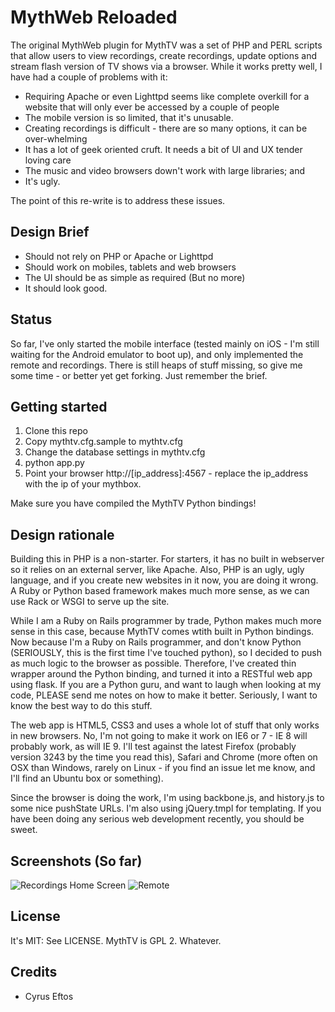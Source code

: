 # MythWeb Reloaded

The original MythWeb plugin for MythTV was a set of PHP and PERL scripts that allow users to view recordings, create recordings, update options and stream flash version of TV shows via a browser. While it works pretty well, I have had a couple of problems with it:

* Requiring Apache or even Lighttpd seems like complete overkill for a website that will only ever be accessed by a couple of people
* The mobile version is so limited, that it's unusable.
* Creating recordings is difficult - there are so many options, it can be over-whelming
* It has a lot of geek oriented cruft. It needs a bit of UI and UX tender loving care
* The music and video browsers down't work with large libraries; and
* It's ugly.

The point of this re-write is to address these issues.

## Design Brief

* Should not rely on PHP or Apache or Lighttpd
* Should work on mobiles, tablets and web browsers
* The UI should be as simple as required (But no more)
* It should look good.

## Status

So far, I've only started the mobile interface (tested mainly on iOS - I'm still waiting for the Android emulator to boot up), and only implemented the remote and recordings. There is still heaps of stuff missing, so give me some time - or better yet get forking. Just remember the brief.

## Getting started

1. Clone this repo
2. Copy mythtv.cfg.sample to mythtv.cfg
3. Change the database settings in mythtv.cfg
4. python app.py
5. Point your browser http://[ip_address]:4567 - replace the ip_address with the ip of your mythbox.

Make sure you have compiled the MythTV Python bindings!

## Design rationale

Building this in PHP is a non-starter. For starters, it has no built in webserver so it relies on an external server, like Apache. Also, PHP is an ugly, ugly language, and if you create new websites in it now, you are doing it wrong. A Ruby or Python based framework makes much more sense, as we can use Rack or WSGI to serve up the site.

While I am a Ruby on Rails programmer by trade, Python makes much more sense in this case, because MythTV comes wtith built in Python bindings. Now because I'm a Ruby on Rails programmer, and don't know Python (SERIOUSLY, this is the first time I've touched python), so I decided to push as much logic to the browser as possible. Therefore, I've created thin wrapper around the Python binding, and turned it into a RESTful web app using flask. If you are a Python guru, and want to laugh when looking at my code, PLEASE send me notes on how to make it better. Seriously, I want to know the best way to do this stuff.

The web app is HTML5, CSS3 and uses a whole lot of stuff that only works in new browsers. No, I'm not going to make it work on IE6 or 7 - IE 8 will probably work, as will IE 9. I'll test against the latest Firefox (probably version 3243 by the time you read this), Safari and Chrome (more often on OSX than Windows, rarely on Linux - if you find an issue let me know, and I'll find an Ubuntu box or something).

Since the browser is doing the work, I'm using backbone.js, and history.js to some nice pushState URLs. I'm also using jQuery.tmpl for templating. If you have been doing any serious web development recently, you should be sweet.

## Screenshots (So far)

![Recordings Home Screen](http://dl.dropbox.com/u/26498/mythweb/screenshots/recordings.png)
![Remote](http://dl.dropbox.com/u/26498/mythweb/screenshots/remote.png)

## License 

It's MIT: See LICENSE. MythTV is GPL 2. Whatever.

## Credits

* Cyrus Eftos
